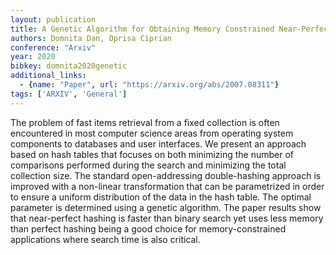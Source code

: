 ```yaml
---
layout: publication
title: A Genetic Algorithm for Obtaining Memory Constrained Near-Perfect Hashing
authors: Domnita Dan, Oprisa Ciprian
conference: "Arxiv"
year: 2020
bibkey: domnita2020genetic
additional_links:
  - {name: "Paper", url: "https://arxiv.org/abs/2007.08311"}
tags: ['ARXIV', 'General']
---
```

The problem of fast items retrieval from a fixed collection is often encountered in most computer science areas from operating system components to databases and user interfaces. We present an approach based on hash tables that focuses on both minimizing the number of comparisons performed during the search and minimizing the total collection size. The standard open-addressing double-hashing approach is improved with a non-linear transformation that can be parametrized in order to ensure a uniform distribution of the data in the hash table. The optimal parameter is determined using a genetic algorithm. The paper results show that near-perfect hashing is faster than binary search yet uses less memory than perfect hashing being a good choice for memory-constrained applications where search time is also critical.

